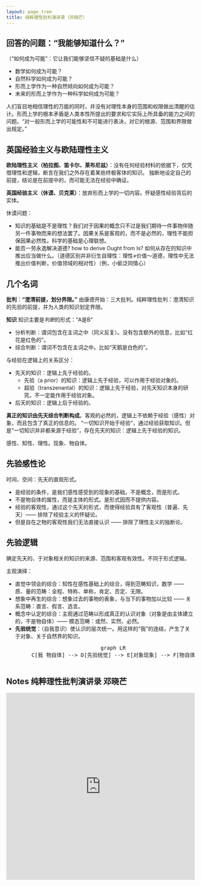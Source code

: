 ```yaml
---
layout: page_tree
title: 纯粹理性批判演讲录（邓晓芒）
---
```


## 回答的问题：“我能够知道什么？”

（“如何成为可能”：它让我们能够坚信不疑的基础是什么）
* 数学如何成为可能？
* 自然科学如何成为可能？
* 形而上学作为一种自然倾向如何成为可能？
* 未来的形而上学作为一种科学如何成为可能？

人们盲目地相信理性的万能的同时，并没有对理性本身的范围和权限做出清醒的估计。形而上学的根本矛盾是人类本性所提出的要求和它实际上所具备的能力之间的问题。“对一般形而上学的可能性和不可能进行表决，对它的根源、范围和界限做出规定。”

## 英国经验主义与欧陆理性主义

**欧陆理性主义（柏拉图、笛卡尔、莱布尼兹）**：没有任何经验材料的依据下，仅凭借理性和逻辑，断言在我们之外存在着某些终极客体的知识。
独断地设定自己的前提，结论是在前提中的，而可能无法在经验中确证。

**英国经验主义（休谟、贝克莱）**：放弃形而上学的一切内容。怀疑感性经验背后的实体。

休谟问题：
* 知识的基础是不是理性？我们对于因果的概念只不过是我们期待一件事物伴随另一件事物而来的想法罢了。因果关系是客观的，而不是必然的，理性不能担保因果必然性。科学的基础是心理联想。
* 能否一劳永逸解决道德? how to derive Ought from Is? 如何从存在的知识中推出应当做什么。（道德区别并非衍生自理性：理性≠价值～道德，理性中无法推出价值判断，价值领域的相对性）（例，小偷泛同情心）


## 几个名词

**批判**：**“澄清前提，划分界限。”** 由康德开始：三大批判。纯粹理性批判：澄清知识的先验的前提，并为人类的知识划定界限。

**知识** 知识主要是*判断*的形式：“A是B”
* 分析判断：谓词包含在主词之中（同义反复）。没有包含额外的信息，比如“红花是红色的”。
* 综合判断：谓词不包含在主词之中。比如“天鹅是白色的”。

与经验在逻辑上的关系区分：
* 先天的知识：逻辑上先于经验的。
  * 先验（a prior）的知识：逻辑上先于经验，可以作用于经验对象的。
  * 超验（transzenantal）的知识：逻辑上先于经验，对先天知识本身的研究，不一定能作用于经验对象。
* 后天的知识：逻辑上后于经验的。

**真正的知识由先天综合判断构成**。客观的必然的，逻辑上不依赖于经验（感性）对象，而且包含了真正的信息的。
“一切知识开始于经验”，通过经验获取知识。但是“一切知识并非都来源于经验”，存在先天的知识：逻辑上先于经验的知识。

感性、知性、理性。现象、物自体。

## 先验感性论

时间、空间：先天的直观形式。
* 是经验的条件，是我们感性感受到的现象的基础，不是概念，而是形式。
* 不是物自体的属性，而是主体的形式。是形式因而不提供内容。
* 经验的客观性，通过这个先天的形式，而使得经验具有了客观性（普遍、先天）—— 排除了经验主义的怀疑论。
* 但是自在之物的客观性我们无法直接认识 —— 排除了理性主义的独断论。

## 先验逻辑

确定先天的、于对象相关的知识的来源、范围和客观有效性。不同于形式逻辑。

主观演绎：
* 直觉中领会的综合：知性在感性基础上的综合，得到范畴知识，数学 —— 质、量的范畴：全程、特称、单称，肯定、否定、无限。
* 想象中再生的综合：想象过去的事物的表象，与当下的事物加以比较 —— 关系范畴：直言、假言、选言。
* 概念中认定的综合：主观通过范畴以形成真正的认识对象（对象是由主体建立的，不是物自体）—— 模态范畴：或然、实然、必然。
* **先验统觉**：（自我意识）使认识的层次统一。用这样的“我”的连结，产生了关于对象、关于自然界的知识。

<div align="center">  
  <pre class="mermaid">
        graph LR
        C[我 物自体] --> D[先验统觉] --> E[对象现象] --> F[物自体]
  </pre>
</div>

## Notes 纯粹理性批判演讲录 邓晓芒

<embed src="https://drive.google.com/viewerng/viewer?embedded=true&url=https://github.com/gggliuye/for_fun/raw/master/pdfs/philosophy/dengxiaomang_critique_pure_reason.pdf" width="100%" height="500">
